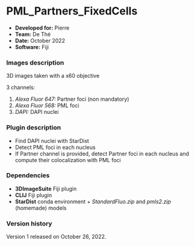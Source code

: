 # PML_Partners_FixedCells 

* **Developed for:** Pierre
* **Team:** De Thé
* **Date:** October 2022
* **Software:** Fiji

### Images description

3D images taken with a x60 objective

3 channels:
  1. *Alexa Fluor 647:* Partner foci (non mandatory)
  2. *Alexa Fluor 568:* PML foci
  3. *DAPI:* DAPI nuclei

### Plugin description

* Find DAPI nuclei with StarDist
* Detect PML foci in each nucleus 
* If Partner channel is provided, detect Partner foci in each nucleus and compute their colocalization with PML foci

### Dependencies

* **3DImageSuite** Fiji plugin
* **CLIJ** Fiji plugin
* **StarDist** conda environment + *StandardFluo.zip* and *pmls2.zip* (homemade) models

### Version history

Version 1 released on October 26, 2022.
